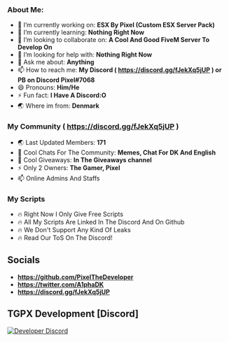 

### About Me:

- 🔭 I’m currently working on: **ESX By Pixel (Custom ESX Server Pack)**
- 🌱 I’m currently learning: **Nothing Right Now**
- 👯 I’m looking to collaborate on: **A Cool And Good FiveM Server To Develop On**
- 🤔 I’m looking for help with: **Nothing Right Now**
- 💬 Ask me about: **Anything**
- 📫 How to reach me: **My Discord ( https://discord.gg/fJekXq5jUP ) or PB on Discord Pixel#7068**
- 😄 Pronouns: **Him/He**
- ⚡ Fun fact: **I Have A Discord:O**
- 🌏 Where im from: **Denmark**

### My Community ( https://discord.gg/fJekXq5jUP )

- 🌏 Last Updated Members: **171**
- 💬 Cool Chats For The Community: **Memes, Chat For DK And English**
- 🎉 Cool Giveaways: **In The Giveaways channel**
- ⚡ Only 2 Owners: **The Gamer, Pixel**
- 📫 Online Admins And Staffs

### My Scripts

- 🔥 Right Now I Only Give Free Scripts
- 🔥 All My Scripts Are Linked In The Discord And On Github
- 🔥 We Don't Support Any Kind Of Leaks
- 🔥 Read Our ToS On The Discord!

## Socials
- **https://github.com/PixelTheDeveloper**
- **https://twitter.com/A1phaDK**
- **https://discord.gg/fJekXq5jUP**

## TGPX Development [Discord]
[![Developer Discord](https://discordapp.com/api/guilds/909261119103832084/widget.png?style=banner2)](https://discord.gg/fJekXq5jUP)
